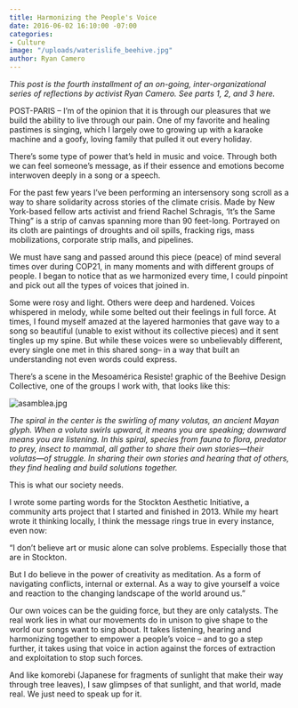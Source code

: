 ```yaml
---
title: Harmonizing the People's Voice
date: 2016-06-02 16:10:00 -07:00
categories:
- Culture
image: "/uploads/waterislife_beehive.jpg"
author: Ryan Camero
---
```


*This post is the fourth installment of an on-going, inter-organizational series of reflections by activist Ryan Camero. See parts 1, 2, and 3 here.*

POST-PARIS – I’m of the opinion that it is through our pleasures that we build the ability to live through our pain. One of my favorite and healing pastimes is singing, which I largely owe to growing up with a karaoke machine and a goofy, loving family that pulled it out every holiday. 

There’s some type of power that’s held in music and voice. Through both we can feel someone’s message, as if their essence and emotions become interwoven deeply in a song or a speech.

For the past few years I’ve been performing an intersensory song scroll as a way to share solidarity across stories of the climate crisis. Made by New York-based fellow arts activist and friend Rachel Schragis, ‘It’s the Same Thing” is a strip of canvas spanning more than 90 feet-long. Portrayed on its cloth are paintings of droughts and oil spills, fracking rigs, mass mobilizations, corporate strip malls, and pipelines.

We must have sang and passed around this piece (peace) of mind several times over during COP21, in many moments and with different groups of people. I began to notice that as we harmonized every time, I could pinpoint and pick out all the types of voices that joined in.

Some were rosy and light. Others were deep and hardened. Voices whispered in melody, while some belted out their feelings in full force. At times, I found myself amazed at the layered harmonies that gave way to a song so beautiful (unable to exist without its collective pieces) and it sent tingles up my spine. But while these voices were so unbelievably different, every single one met in this shared song– in a way that built an understanding not even words could express.

There’s a scene in the Mesoamérica Resiste! graphic of the Beehive Design Collective, one of the groups I work with, that looks like this:

![asamblea.jpg](/uploads/asamblea.jpg)

*The spiral in the center is the swirling of many volutas, an ancient Mayan glyph. When a voluta swirls upward, it means you are speaking; downward means you are listening. In this spiral, species from fauna to flora, predator to prey, insect to mammal, all gather to share their own stories—their volutas—of struggle. In sharing their own stories and hearing that of others, they find healing and build solutions together.*

This is what our society needs.

I wrote some parting words for the Stockton Aesthetic Initiative, a community arts project that I started and finished in 2013. While my heart wrote it thinking locally, I think the message rings true in every instance, even now:

“I don’t believe art or music alone can solve problems. Especially those that are in Stockton.

But I do believe in the power of creativity as meditation. As a form of navigating conflicts, internal or external. As a way to give yourself a voice and reaction to the changing landscape of the world around us.”

Our own voices can be the guiding force, but they are only catalysts. The real work lies in what our movements do in unison to give shape to the world our songs want to sing about. It takes listening, hearing and harmonizing together to empower a people’s voice – and to go a step further, it takes using that voice in action against the forces of extraction and exploitation to stop such forces.

And like komorebi (Japanese for fragments of sunlight that make their way through tree leaves), I saw glimpses of that sunlight, and that world, made real. We just need to speak up for it.
